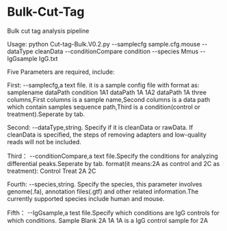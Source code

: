 # Bulk-Cut-Tag
Bulk cut tag analysis pipeline

Usage:
python Cut-tag-Bulk.V0.2.py --samplecfg sample.cfg.mouse --dataType cleanData --conditionCompare condition --species Mmus --IgGsample IgG.txt

Five Parameters are required, include:

First:
--samplecfg,a text file. it is a sample config file with format as:
samplename  dataPath  condition
1A1 dataPath 1A
1A2 dataPath 1A
three columns,First columns is a sample name,Second columns is a data path which contain samples sequence path,Third is a condition(control or treatment).Seperate by tab.

Second:
--dataType,string. Specify if it is cleanData or rawData. If cleanData is specified, the steps of removing adapters and low-quality reads will not be included.

Third：
--conditionCompare,a text file.Specify the conditions for analyzing differential peaks.Seperate by tab.
format(it means:2A as control and 2C as treatment):
Control Treat
2A  2C

Fourth:
--species,string. Specify the species, this parameter involves genome(.fa), annotation files(.gtf) and other related information.The currently supported species include human and mouse.

Fifth：
--IgGsample,a test file.Specify which conditions are IgG controls for which conditions.
Sample  Blank
2A  1A
1A is a IgG control sample for 2A
